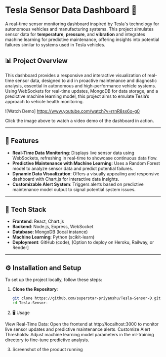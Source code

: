 # Tesla Sensor Data Dashboard 🚗

A real-time sensor monitoring dashboard inspired by Tesla's technology for autonomous vehicles and manufacturing systems. This project simulates sensor data for **temperature**, **pressure**, and **vibration** and integrates machine learning for predictive maintenance, offering insights into potential failures similar to systems used in Tesla vehicles.

## 📊 Project Overview

This dashboard provides a responsive and interactive visualization of real-time sensor data, designed to aid in proactive maintenance and diagnostic analysis, essential in autonomous and high-performance vehicle systems. Using WebSockets for real-time updates, MongoDB for data storage, and a predictive machine learning model, this project aims to emulate Tesla’s approach to vehicle health monitoring.

![Watch Demo] https://www.youtube.com/watch?v=rrnR8sx6o-g0

Click the image above to watch a video demo of the dashboard in action.

---

## 🔧 Features

- **Real-Time Data Monitoring**: Displays live sensor data using WebSockets, refreshing in real-time to showcase continuous data flow.
- **Predictive Maintenance with Machine Learning**: Uses a Random Forest model to analyze sensor data and predict potential failures.
- **Dynamic Data Visualization**: Offers a visually appealing and responsive dashboard with Chart.js for interactive data insights.
- **Customizable Alert System**: Triggers alerts based on predictive maintenance model output to signal potential system issues.

---

## 🚀 Tech Stack

- **Frontend**: React, Chart.js
- **Backend**: Node.js, Express, WebSocket
- **Database**: MongoDB (local instance)
- **Machine Learning**: Python (scikit-learn)
- **Deployment**: GitHub (code), [Option to deploy on Heroku, Railway, or Render]

---

## ⚙️ Installation and Setup

To set up the project locally, follow these steps:

1. **Clone the Repository**:
   ```bash
   git clone https://github.com/superstar-priyanshu/Tesla-Sensor-D.git
   cd Tesla-Sensor-
2. 🖥️ Usage

View Real-Time Data: Open the frontend at http://localhost:3000 to monitor live sensor updates and predictive maintenance alerts.
Customize Alert Thresholds: Adjust machine learning model parameters in the ml-training directory to fine-tune predictive analysis.

3. Screenshot of the product running
   
